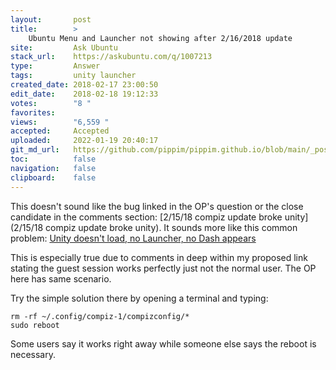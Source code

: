 ```yaml
---
layout:       post
title:        >
    Ubuntu Menu and Launcher not showing after 2/16/2018 update
site:         Ask Ubuntu
stack_url:    https://askubuntu.com/q/1007213
type:         Answer
tags:         unity launcher
created_date: 2018-02-17 23:00:50
edit_date:    2018-02-18 19:12:33
votes:        "8 "
favorites:    
views:        "6,559 "
accepted:     Accepted
uploaded:     2022-01-19 20:40:17
git_md_url:   https://github.com/pippim/pippim.github.io/blob/main/_posts/2018/2018-02-17-Ubuntu-Menu-and-Launcher-not-showing-after-2^16^2018-update.md
toc:          false
navigation:   false
clipboard:    false
---
```


This doesn't sound like the bug linked in the OP's question or the close candidate in the comments section: [2/15/18 compiz update broke unity](2/15/18 compiz update broke unity). It sounds more like this common problem: [Unity doesn&#39;t load, no Launcher, no Dash appears][1]

This is especially true due to comments in deep within my proposed link stating the guest session works perfectly just not the normal user. The OP here has same scenario.

Try the simple solution there by opening a terminal and typing:

``` 
rm -rf ~/.config/compiz-1/compizconfig/*
sudo reboot
```

Some users say it works right away while someone else says the reboot is necessary.

  [1]: https://askubuntu.com/questions/17381/unity-doesnt-load-no-launcher-no-dash-appears
